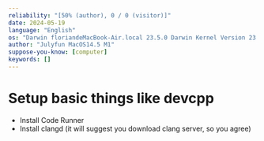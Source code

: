 ```yaml
---
reliability: "[50% (author), 0 / 0 (visitor)]"
date: 2024-05-19
language: "English"
os: "Darwin floriandeMacBook-Air.local 23.5.0 Darwin Kernel Version 23.5.0: Wed May  1 20:16:51 PDT 2024; root:xnu-10063.121.3~5/RELEASE_ARM64_T8103 arm64"
author: "Julyfun MacOS14.5 M1"
suppose-you-know: [computer]
keywords: []
---
```


# Setup basic things like devcpp

* Install Code Runner
* Install clangd (it will suggest you download clang server, so you agree) 

